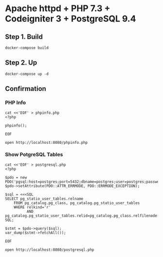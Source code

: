 # Apache httpd + PHP 7.3 + Codeigniter 3 + PostgreSQL 9.4

## Step 1. Build

```console
docker-compose build
```

## Step 2. Up

```console
docker-compose up -d
```

## Confirmation

### PHP Info

```console
cat <<'EOF' > phpinfo.php
<?php

phpinfo();

EOF

open http://localhost:8080/phpinfo.php
```

### Show PotgreSQL Tables

```console
cat <<'EOF' > postgresql.php
<?php

$pdo = new PDO('pgsql:host=postgres;port=5432;dbname=postgres;user=postgres;password=secret');
$pdo->setAttribute(PDO::ATTR_ERRMODE, PDO::ERRMODE_EXCEPTION);

$sql = <<<SQL
SELECT pg_statio_user_tables.relname
    FROM pg_catalog.pg_class, pg_catalog.pg_statio_user_tables
    WHERE relkind='r'
          AND pg_catalog.pg_statio_user_tables.relid=pg_catalog.pg_class.relfilenode
SQL;

$stmt = $pdo->query($sql);
var_dump($stmt->fetchAll());

EOF

open http://localhost:8080/postgresql.php
```
